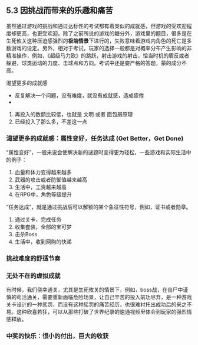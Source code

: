 ## 5.3 因挑战而带来的乐趣和痛苦

虽然通过游戏的挑战和通过达标性的考试都有着类似的成就感，但游戏的受欢迎程度却更高，也更受欢迎。除了之前所说的游戏的糖分外，游戏里的题目，很多是在生死攸关这种压迫感强烈的**极端情景**下进行的，失败意味着游戏内角色的死亡是多数游戏的设定。另外，相对于考试，玩家的选择一般都是对概率分布产生影响的非精准操作，例如，《超级马力欧》的跳跃，射击游戏的射击，恰当时机的盾反或者躲避，球类运动的力度、击球点和方向。考试中还是要严格的答题，蒙的成分不高。

渴望更多的成就感

- 反复解决一个问题，没有难度，就没有成就感，造成疲倦
- 


1. 再投入的数额比较低，也就是 文明 或者 面包屑原理
1. 已经投入了那么多，不差这一点


### 渴望更多的成就感：属性变好，任务达成 (Get Better，Get Done)

“属性变好”，一般来说会使解决新的谜题时变得更为轻松，一些游戏和实际生活中的例子：

1. 血量和体力变得越来越多
1. 武器的攻击或者防御值越来越高
1. 生活中，工资越来越高
1. 在RPG中，角色等级提升

“任务达成”，就是通过挑战后可以解锁的某个象征性符号，例如，证书或者勋章。

1. 通过关卡，完成任务
1. 收集套装，全部的宝可梦
1. 击杀Boss
1. 生活中，收到网购的快递

### 挑战难度的舒适节奏

### 无处不在的虚拟成就

有时候，我们侥幸通关，尤其是生死攸关的情景下，例如，boss战，在丧尸中谨慎的苟活通关，需要重新面临危险场景，让自己辛苦的投入前功尽弃，是一种游戏关卡设计的一种惩罚，而没有这种惩罚的痛苦经历，也很难衬托出成功后的来之不易。这种欣喜若狂，可以从那些打破了世界纪录的速通视频里体会到玩家的强烈情感释放。

### 中奖的快乐：很小的付出，巨大的收获